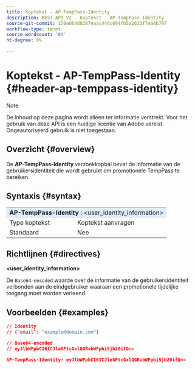 ```yaml
---
title: Koptekst - AP-TempPass-Identity
description: REST API V2 - Koptekst - AP-TempPass-Identity
source-git-commit: 150e064d0287eaac446c694fb5a2633f7ea4b797
workflow-type: tm+mt
source-wordcount: '84'
ht-degree: 0%

---
```



# Koptekst - AP-TempPass-Identity {#header-ap-temppass-identity}

>[!NOTE]
>
> De inhoud op deze pagina wordt alleen ter informatie verstrekt. Voor het gebruik van deze API is een huidige licentie van Adobe vereist. Ongeautoriseerd gebruik is niet toegestaan.

## Overzicht {#overview}

De <b> AP-TempPass-Identity </b> verzoekkopbal bevat de informatie van de gebruikersidentiteit die wordt gebruikt om promotionele TempPass te bereiken.

## Syntaxis {#syntax}

<table>
   <tr>
      <td style="background-color: #DEEBFF;" colspan="2"><b> AP-TempPass-Identity </b>: &lt;user_identity_information&gt;</td>
   </tr>
   <tr>
      <td>Type koptekst</td>
      <td>Koptekst aanvragen</td>
   </tr>
   <tr>
      <td>Standaard</td>
      <td>Nee</td>
   </tr>
</table>

## Richtlijnen {#directives}

<b> &lt;user_identity_information></b>

De `Base64-encoded` waarde over de informatie van de gebruikersidentiteit verbonden aan de eindgebruiker waaraan een promotionele tijdelijke toegang moet worden verleend.

## Voorbeelden {#examples}

```JSON
// Identity
// {"email": "example@domain.com"}

// Base64-encoded
// eyJlbWFpbCI6ICJleGFtcGxlQGRvbWFpbi5jb20ifQ==

AP-TempPass-Identity: eyJlbWFpbCI6ICJleGFtcGxlQGRvbWFpbi5jb20ifQ==
```
